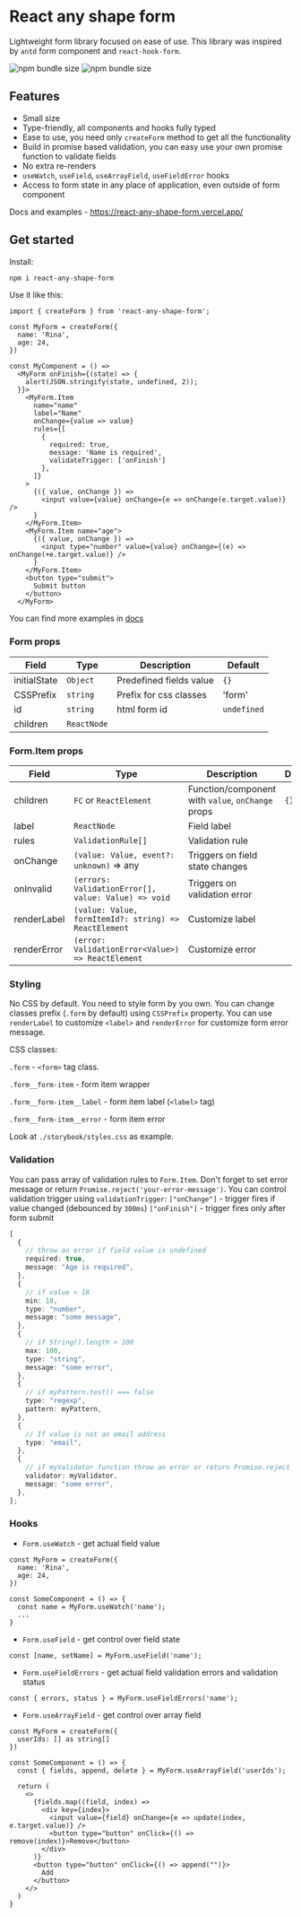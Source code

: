 # React any shape form

Lightweight form library focused on ease of use. This library was inspired by `antd` form component and `react-hook-form`. 

![npm bundle size](https://img.shields.io/bundlephobia/min/react-any-shape-form) ![npm bundle size](https://img.shields.io/bundlephobia/minzip/react-any-shape-form)

## Features

- Small size
- Type-friendly, all components and hooks fully typed
- Ease to use, you need only `createForm` method to get all the functionality
- Build in promise based validation, you can easy use your own promise function to validate fields
- No extra re-renders
- `useWatch`, `useField`, `useArrayField`, `useFieldError` hooks
- Access to form state in any place of application, even outside of form component

Docs and examples - https://react-any-shape-form.vercel.app/

## Get started

Install:

```bash
npm i react-any-shape-form
```

Use it like this:

```tsx
import { createForm } from 'react-any-shape-form';

const MyForm = createForm({
  name: 'Rina',
  age: 24,
})

const MyComponent = () => 
  <MyForm onFinish={(state) => {
    alert(JSON.stringify(state, undefined, 2));
  }}>
    <MyForm.Item
      name="name"
      label="Name"
      onChange={value => value}
      rules={[
        {
          required: true,
          message: 'Name is required',
          validateTrigger: ['onFinish']
        },
      ]}
    >
      {({ value, onChange }) =>
        <input value={value} onChange={e => onChange(e.target.value)} />
      }
    </MyForm.Item>
    <MyForm.Item name="age">
      {({ value, onChange }) =>
        <input type="number" value={value} onChange={(e) => onChange(+e.target.value)} />
      }
    </MyForm.Item>
    <button type="submit">
      Submit button
    </button>
  </MyForm>
```

You can find more examples in [docs](https://react-any-shape-form.vercel.app/?path=/docs/docs--docs)

### Form props


| Field        | Type        | Description             | Default     |
|--------------|-------------|-------------------------|-------------|
| initialState | `Object`    | Predefined fields value | `{}`        |
| CSSPrefix    | `string`    | Prefix for css classes  | 'form'      |
| id           | `string`    | html form id            | `undefined` |
| children     | `ReactNode` |                         |             |

### Form.Item props


| Field             | Type                                                  | Description                                       | Default |
|-------------------|-------------------------------------------------------|---------------------------------------------------|---------|
| children          | `FC` or `ReactElement`                                | Function/component with `value`, `onChange` props | `{}`    |
| label             | `ReactNode`                                           | Field label                                       |         |
| rules             | `ValidationRule[]`                                    | Validation rule                                   |         |
| onChange          | `(value: Value, event?: unknown)` => any              | Triggers on field state changes                   |         |
| onInvalid         | `(errors: ValidationError[], value: Value) => void`    | Triggers on validation error                      |         |
| renderLabel       | `(value: Value, formItemId?: string) => ReactElement` | Customize label                                   |         |
| renderError       | `(error: ValidationError<Value>) => ReactElement`     | Customize error                                   |         |

### Styling

No CSS by default. You need to style form by you own.
You can change classes prefix (`.form` by default) using `CSSPrefix` property.
You can use `renderLabel` to customize `<label>` and `renderError` for customize form error message.

CSS classes:

`.form` - `<form>` tag class.

`.form__form-item` - form item wrapper

`.form__form-item__label` - form item label (`<label>` tag)

`.form__form-item__error` - form item error

Look at `./storybook/styles.css` as example.

### Validation

You can pass array of validation rules to `Form.Item`.
Don't forget to set error message or return `Promise.reject('your-error-message')`.
You can control validation trigger using `validationTrigger`:
`["onChange"]` - trigger fires if value changed (debounced by `300ms`)
`["onFinish"]` - trigger fires only after form submit

```ts
[
  {
    // throw an error if field value is undefined
    required: true,
    message: "Age is required",
  },
  {
    // if value < 18
    min: 18,
    type: "number",
    message: "some message",
  },
  {
    // if String().length > 100
    max: 100,
    type: "string",
    message: "some error",
  },
  {
    // if myPattern.test() === false
    type: "regexp",
    pattern: myPattern,
  },
  {
    // If value is not an email address
    type: "email",
  },
  {
    // if myValidator function throw an error or return Promise.reject
    validator: myValidator,
    message: "some error",
  },
];
```

### Hooks

- `Form.useWatch` - get actual field value

```tsx
const MyForm = createForm({
  name: 'Rina',
  age: 24,
})

const SomeComponent = () => {
  const name = MyForm.useWatch('name');
  ...
}
```

- `Form.useField` - get control over field state

```tsx
const [name, setName] = MyForm.useField('name');
```

- `Form.useFieldErrors` - get actual field validation errors and validation status

```tsx
const { errors, status } = MyForm.useFieldErrors('name');
```

- `Form.useArrayField` - get control over array field

```tsx
const MyForm = createForm({
  userIds: [] as string[]
})

const SomeComponent = () => {
  const { fields, append, delete } = MyForm.useArrayField('userIds');
  
  return (
    <>
      {fields.map((field, index) =>
        <div key={index}>
          <input value={field} onChange={e => update(index, e.target.value)} />
          <button type="button" onClick={() => remove(index)}>Remove</button>
        </div>
      )}
      <button type="button" onClick={() => append("")}>
        Add
      </button>
    </>
  )
}
```
